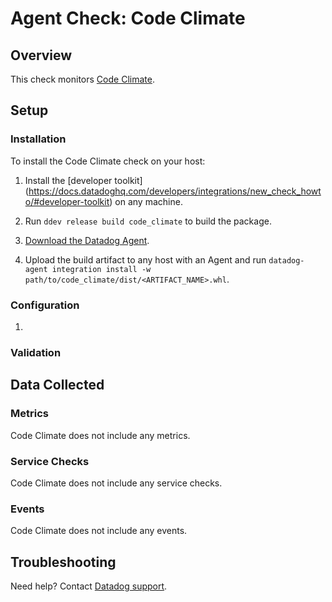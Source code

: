 # Agent Check: Code Climate

## Overview

This check monitors [Code Climate][1].

## Setup

### Installation

To install the Code Climate check on your host:


1. Install the [developer toolkit]
(https://docs.datadoghq.com/developers/integrations/new_check_howto/#developer-toolkit)
 on any machine.

2. Run `ddev release build code_climate` to build the package.

3. [Download the Datadog Agent][2].

4. Upload the build artifact to any host with an Agent and
 run `datadog-agent integration install -w
 path/to/code_climate/dist/<ARTIFACT_NAME>.whl`.

### Configuration

1. <List of steps to setup this Integration>

### Validation

<Steps to validate integration is functioning as expected>

## Data Collected

### Metrics

Code Climate does not include any metrics.

### Service Checks

Code Climate does not include any service checks.

### Events

Code Climate does not include any events.

## Troubleshooting

Need help? Contact [Datadog support][3].

[1]: **LINK_TO_INTEGRATION_SITE**
[2]: https://app.datadoghq.com/account/settings#agent
[3]: https://docs.datadoghq.com/help/

